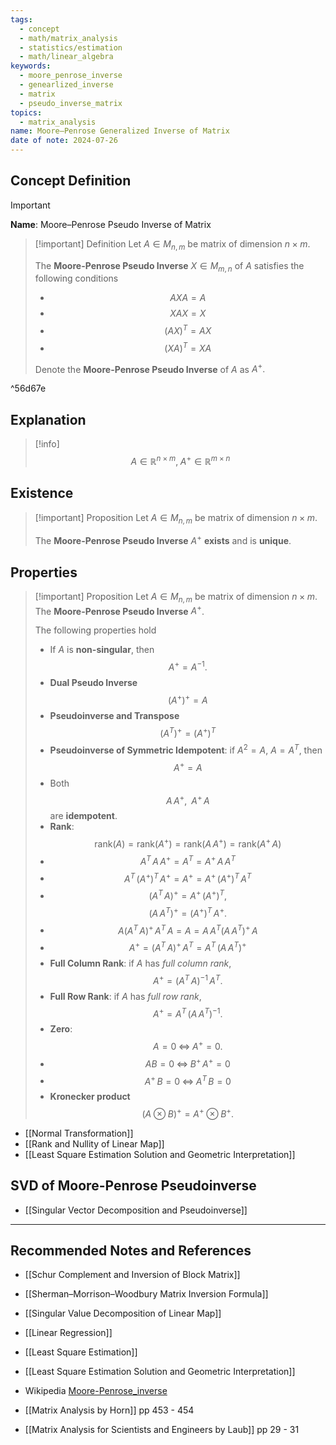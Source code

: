 ```yaml
---
tags:
  - concept
  - math/matrix_analysis
  - statistics/estimation
  - math/linear_algebra
keywords:
  - moore_penrose_inverse
  - genearlized_inverse
  - matrix
  - pseudo_inverse_matrix
topics:
  - matrix_analysis
name: Moore–Penrose Generalized Inverse of Matrix
date of note: 2024-07-26
---
```


## Concept Definition

>[!important]
>**Name**: Moore–Penrose Pseudo Inverse of Matrix

>[!important] Definition
>Let $A \in M_{n,m}$ be matrix of dimension $n\times m$. 
>
>The **Moore-Penrose Pseudo Inverse** $X \in M_{m,n}$ of $A$ satisfies the following conditions
>- $$AXA = A$$
>- $$XAX = X$$
>- $$(AX)^{T} = AX$$
>- $$(XA)^{T} = XA$$
>  
>Denote the **Moore-Penrose Pseudo Inverse** of $A$ as $A^{+}.$

^56d67e


## Explanation

>[!info]
>$$
>A\in \mathbb{R}^{n\times m}, \; A^{+} \in \mathbb{R}^{m \times n}
>$$

## Existence

>[!important] Proposition
>Let $A \in M_{n,m}$ be matrix of dimension $n\times m$.  
>
>The **Moore-Penrose Pseudo Inverse** $A^{+}$ **exists** and is **unique**.


## Properties

>[!important] Proposition
>Let $A \in M_{n,m}$ be matrix of dimension $n\times m$.  The **Moore-Penrose Pseudo Inverse** $A^{+}$.
>
>The following properties hold
>- If $A$ is **non-singular**, then $$A^{+} = A^{-1}.$$
>- **Dual Pseudo Inverse** $$\left(A^{+}\right)^{+} = A$$
>- **Pseudoinverse and Transpose** $$\left(A^{T}\right)^{+} = \left(A^{+}\right)^{T}$$
>- **Pseudoinverse of Symmetric Idempotent**: if $A^2= A$, $A = A^{T}$, then $$A^{+} = A$$
>- Both $$A\,A^{+}, \;\; A^{+}\,A$$ are **idempotent**.
>- **Rank**: $$\text{rank}(A) = \text{rank}(A^{+}) = \text{rank}\left(A\,A^{+}\right) = \text{rank}\left(A^{+}\,A\right)$$
>- $$A^{T}\,A\,A^{+} = A^{T} = A^{+}\,A\,A^{T}$$
>- $$A^{T}\,\left(A^{+}\right)^{T}\,A^{+} = A^{+}= A^{+}\,\left(A^{+}\right)^{T}\,A^{T}$$
>- $$\left(A^{T}\,A\right)^{+} = A^{+}\,\left(A^{+}\right)^{T},$$ $$\left(A\,A^{T}\right)^{+} = \left(A^{+}\right)^{T}\,A^{+}.$$
>- $$A\left(A^{T}\,A\right)^{+}\, A^{T}\,A = A = A\,A^{T}\left(A\,A^{T}\right)^{+}\,A$$
>- $$A^{+} = \left(A^{T}\,A\right)^{+}\,A^{T} = A^{T}\,\left(A\,A^{T}\right)^{+}$$
>- **Full Column Rank**: if $A$ has *full column rank*, $$A^{+} = \left(A^{T}\,A\right)^{-1}\,A^{T}.$$
>- **Full Row Rank**: if $A$ has *full row rank*, $$A^{+} = A^{T}\,\left(A\,A^{T}\right)^{-1}.$$
>- **Zero**: $$A = 0 \;\iff\; A^{+} = 0.$$
>- $$AB = 0 \;\iff \; B^{+}\,A^{+} = 0$$
>- $$A^{+}\,B = 0 \;\iff\; A^{T}\,B = 0$$
>- **Kronecker product** $$\left(A \otimes B\right)^{+} = A^{+} \otimes B^{+}.$$

- [[Normal Transformation]]
- [[Rank and Nullity of Linear Map]]
- [[Least Square Estimation Solution and Geometric Interpretation]]


## SVD of Moore-Penrose Pseudoinverse


- [[Singular Vector Decomposition and Pseudoinverse]]




-----------
##  Recommended Notes and References

- [[Schur Complement and Inversion of Block Matrix]]
- [[Sherman–Morrison–Woodbury Matrix Inversion Formula]]
- [[Singular Value Decomposition of Linear Map]]


- [[Linear Regression]]
- [[Least Square Estimation]]
- [[Least Square Estimation Solution and Geometric Interpretation]]

- Wikipedia [Moore-Penrose_inverse](https://en.wikipedia.org/wiki/Moore%E2%80%93Penrose_inverse)
- [[Matrix Analysis by Horn]] pp 453 - 454
- [[Matrix Analysis for Scientists and Engineers by Laub]] pp 29 - 31